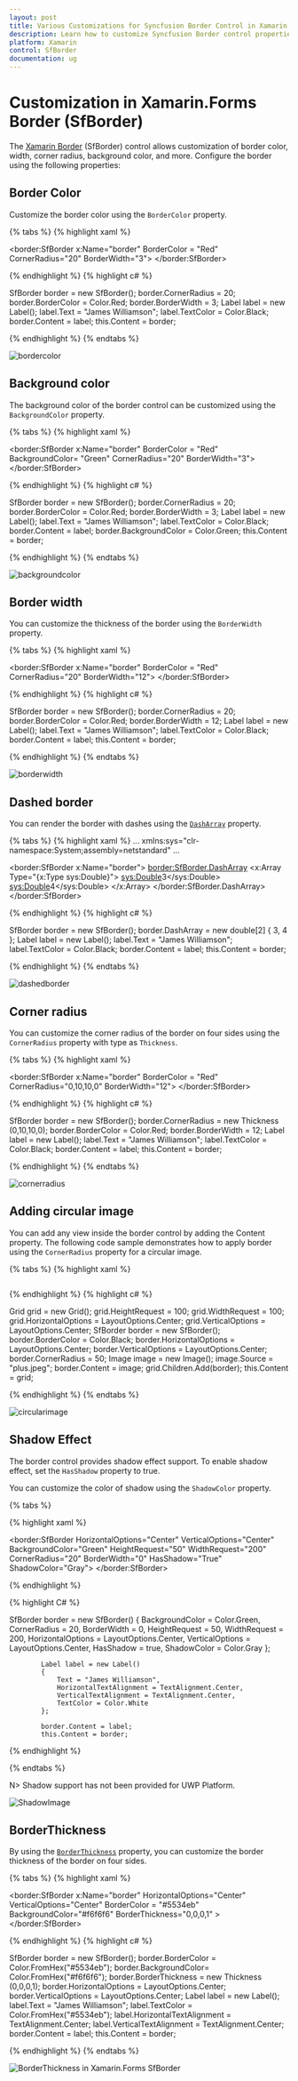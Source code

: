 ```yaml
---
layout: post
title: Various Customizations for Syncfusion Border Control in Xamarin.Forms
description: Learn how to customize Syncfusion Border control properties in Xamarin.Forms, including color, width, and shadow effects.
platform: Xamarin
control: SfBorder
documentation: ug
---
```


# Customization in Xamarin.Forms Border (SfBorder)

The [Xamarin Border](https://www.syncfusion.com/xamarin-ui-controls/xamarin-border) (SfBorder) control allows customization of border color, width, corner radius, background color, and more. Configure the border using the following properties:

## Border Color

Customize the border color using the `BorderColor` property.

{% tabs %}
{% highlight xaml %}

<border:SfBorder x:Name="border" BorderColor = "Red"  CornerRadius="20" BorderWidth="3">
 <Label Text="James Williamson" 
 TextColor="Black"/>
</border:SfBorder>

{% endhighlight %}
{% highlight c# %}

SfBorder border = new SfBorder();
border.CornerRadius = 20;
border.BorderColor = Color.Red;
border.BorderWidth = 3;
Label label = new Label();
label.Text = "James Williamson";
label.TextColor = Color.Black;
border.Content = label;
this.Content = border;

{% endhighlight %}
{% endtabs %}

![bordercolor](images/Xamarin_Forms_BorderColor.png)

## Background color

The background color of the border control can be customized using the `BackgroundColor` property.

{% tabs %}
{% highlight xaml %}

<border:SfBorder x:Name="border" BorderColor = "Red" BackgroundColor= "Green" CornerRadius="20" BorderWidth="3">
 <Label Text="James Williamson" 
 TextColor="Black"/>
</border:SfBorder>

{% endhighlight %}
{% highlight c# %}

SfBorder border = new SfBorder();
border.CornerRadius = 20;
border.BorderColor = Color.Red;
border.BorderWidth = 3;
Label label = new Label();
label.Text = "James Williamson";
label.TextColor = Color.Black;
border.Content = label;
border.BackgroundColor = Color.Green;
this.Content = border;

{% endhighlight %}
{% endtabs %}

![backgroundcolor](images/Xamarin_Forms_BackgroundColor.png)

## Border width

You can customize the thickness of the border using the `BorderWidth` property.

{% tabs %}
{% highlight xaml %}

<border:SfBorder x:Name="border" BorderColor = "Red" CornerRadius="20" BorderWidth="12">
 <Label Text="James Williamson" 
 TextColor="Black"/>
</border:SfBorder>

{% endhighlight %}
{% highlight c# %}

SfBorder border = new SfBorder();
border.CornerRadius = 20;
border.BorderColor = Color.Red;
border.BorderWidth = 12;
Label label = new Label();
label.Text = "James Williamson";
label.TextColor = Color.Black;
border.Content = label;
this.Content = border;


{% endhighlight %}
{% endtabs %}

![borderwidth](images/Xamarin_Forms_BorderWidth.png)

## Dashed border

You can render the border with dashes using the [`DashArray`](https://help.syncfusion.com/cr/xamarin/Syncfusion.XForms.Border.SfBorder.html#Syncfusion_XForms_Border_SfBorder_DashArray) property.

{% tabs %}
{% highlight xaml %}
...
xmlns:sys="clr-namespace:System;assembly=netstandard"
...

<border:SfBorder x:Name="border">
    <border:SfBorder.DashArray>
        <x:Array Type="{x:Type sys:Double}">
            <sys:Double>3</sys:Double>
            <sys:Double>4</sys:Double>
        </x:Array>
    </border:SfBorder.DashArray>
    <Label Text="James Williamson" TextColor="Black" />
</border:SfBorder>

{% endhighlight %}
{% highlight c# %}

SfBorder border = new SfBorder();
border.DashArray = new double[2] { 3, 4 };
Label label = new Label();
label.Text = "James Williamson";
label.TextColor = Color.Black;
border.Content = label;
this.Content = border;


{% endhighlight %}
{% endtabs %}

![dashedborder](images/Xamarin_Forms_DashedBorder.png)

## Corner radius

You can customize the corner radius of the border on four sides using the `CornerRadius` property with type as `Thickness`.

{% tabs %}
{% highlight xaml %}

<border:SfBorder x:Name="border" BorderColor = "Red" CornerRadius="0,10,10,0" BorderWidth="12">
 <Label Text="James Williamson" 
 TextColor="Black"/>
</border:SfBorder>

{% endhighlight %}
{% highlight c# %}

SfBorder border = new SfBorder();
border.CornerRadius =  new Thickness (0,10,10,0);
border.BorderColor = Color.Red;
border.BorderWidth = 12;
Label label = new Label();
label.Text = "James Williamson";
label.TextColor = Color.Black;
border.Content = label;
this.Content = border;

{% endhighlight %}
{% endtabs %}

![cornerradius](images/Xamarin_Forms_CornerRadius.png)

## Adding circular image

You can add any view inside the border control by adding the Content property. The following code sample demonstrates how to apply border using the `CornerRadius` property for a circular image.

{% tabs %}
{% highlight xaml %}

<Grid HeightRequest="100" WidthRequest="100" HorizontalOptions="Center" VerticalOptions="Center">
    <border:SfBorder BorderColor="Black" HorizontalOptions="Center" VerticalOptions="Center" CornerRadius="50">
    <Image Source="plus.jpeg" />
    </border:SfBorder>
</Grid>

{% endhighlight %}
{% highlight c# %}

Grid grid = new Grid();
grid.HeightRequest = 100;
grid.WidthRequest = 100;
grid.HorizontalOptions = LayoutOptions.Center;
grid.VerticalOptions = LayoutOptions.Center;
SfBorder border = new SfBorder();
border.BorderColor = Color.Black;
border.HorizontalOptions = LayoutOptions.Center;
border.VerticalOptions = LayoutOptions.Center;
border.CornerRadius = 50;
Image image = new Image();
image.Source = "plus.jpeg";
border.Content = image;
grid.Children.Add(border);
this.Content = grid;

{% endhighlight %}
{% endtabs %}

![circularimage](images/Xamarin_Forms_CircularImage.png)

## Shadow Effect

The border control provides shadow effect support. To enable shadow effect, set the `HasShadow` property to true.

You can customize the color of shadow using the `ShadowColor` property. 

{% tabs %}

{% highlight xaml %}

  <border:SfBorder 
                HorizontalOptions="Center" 
                VerticalOptions="Center"
                BackgroundColor="Green"
                HeightRequest="50"
                WidthRequest="200" 
                CornerRadius="20" 
                BorderWidth="0" 
                HasShadow="True"
                ShadowColor="Gray">
            <Label 
                    Text="James Williamson" 
                    HorizontalTextAlignment="Center" 
                    VerticalTextAlignment="Center" 
                    TextColor="White"/>
        </border:SfBorder>
	
{% endhighlight %}

{% highlight C# %}

SfBorder border = new SfBorder()
            {
                BackgroundColor = Color.Green,
                CornerRadius = 20,
                BorderWidth = 0,
                HeightRequest = 50,
                WidthRequest = 200,
                HorizontalOptions = LayoutOptions.Center,
                VerticalOptions = LayoutOptions.Center,
                HasShadow = true,
                ShadowColor = Color.Gray
            };

            Label label = new Label()
            {
                Text = "James Williamson",
                HorizontalTextAlignment = TextAlignment.Center,
                VerticalTextAlignment = TextAlignment.Center,
                TextColor = Color.White
            };

            border.Content = label;
            this.Content = border;

{% endhighlight %}

{% endtabs %}

N> Shadow support has not been provided for UWP Platform.

![ShadowImage](images/Xamarin_Forms_Shadow.png)

## BorderThickness

By using the [`BorderThickness`](https://help.syncfusion.com/cr/xamarin/Syncfusion.XForms.Border.SfBorder.html#Syncfusion_XForms_Border_SfBorder_BorderThickness) property, you can customize the border thickness of the border on four sides.

{% tabs %}
{% highlight xaml %}

<border:SfBorder x:Name="border" HorizontalOptions="Center" 
 VerticalOptions="Center" BorderColor = "#5534eb" BackgroundColor="#f6f6f6"
 BorderThickness="0,0,0,1" >
 <Label Text="James Williamson" TextColor="#5534eb" HorizontalTextAlignment="Center" VerticalTextAlignment="Center" />
</border:SfBorder>

{% endhighlight %}
{% highlight c# %}

SfBorder border = new SfBorder();
border.BorderColor = Color.FromHex("#5534eb");
border.BackgroundColor= Color.FromHex("#f6f6f6");
border.BorderThickness =  new Thickness (0,0,0,1);
border.HorizontalOptions = LayoutOptions.Center;
border.VerticalOptions = LayoutOptions.Center;
Label label = new Label();
label.Text = "James Williamson";
label.TextColor = Color.FromHex("#5534eb");
label.HorizontalTextAlignment = TextAlignment.Center;
label.VerticalTextAlignment = TextAlignment.Center;
border.Content = label;
this.Content = border;

{% endhighlight %}
{% endtabs %}

![BorderThickness in Xamarin.Forms SfBorder](images/Xamarin_Forms_BorderThickness.png)
